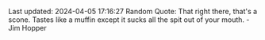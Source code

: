 Last updated: 2024-04-05 17:16:27
Random Quote: That right there, that's a scone. Tastes like a muffin except it sucks all the spit out of your mouth. - Jim Hopper
